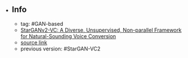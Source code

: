 - ## Info
	- tag: #GAN-based
	- [StarGANv2-VC: A Diverse, Unsupervised, Non-parallel Framework for Natural-Sounding Voice Conversion](https://arxiv.org/abs/2107.10394)
	- [source link](https://github.com/yl4579/StarGANv2-VC)
	- previous version: #StarGAN-VC2